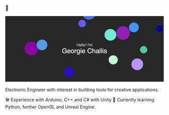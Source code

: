 ### 👋
<img src="https://github.com/GeorgieChallis/GeorgieChallis/blob/master/p5-background/img.gif" width="700">

Electronic Engineer with interest in building tools for creative applications.

  🛠 Experience with Arduino, C++ and C# with Unity
    🌱 Currently learning Python, further OpenGL and Unreal Engine.

<!--
**GeorgieChallis/GeorgieChallis** is a ✨ _special_ ✨ repository because its `README.md` (this file) appears on your GitHub profile.

Here are some ideas to get you started:

- 🔭 I’m currently working on ...
- 🌱 I’m currently learning ...
- 👯 I’m looking to collaborate on ...
- 🤔 I’m looking for help with ...
- 💬 Ask me about ...
- 📫 How to reach me: ...
- 😄 Pronouns: ...
- ⚡ Fun fact: ...
-->
